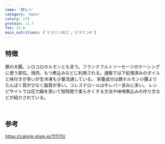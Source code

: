 ```yaml
---
name: '豚もつ'
category: 'main'
calory: 179
protein: 11.7
fat: 13.8
main_nutritions: ['ビタミンB12','ビタミンK']
---
```


## 特徴

豚の大腸。シロコロホルモンとも言う。フランクフルトソーセージのケーシングに使う部位。焼肉、もつ煮込みなどに利用される。通販では下処理済みのボイルと味付きが多いが生冷凍も少量流通している。
栄養成分は豚ホルモン小腸よりたんぱく質が少なく脂質が多い。コレステロールは牛レバー並みに多い。
レシピサイトでは圧力鍋を用いて短時間で柔らかくする方法や味噌煮込みの作り方などが紹介されている。

<br>

## 参考

https://calorie.slism.jp/111170/
